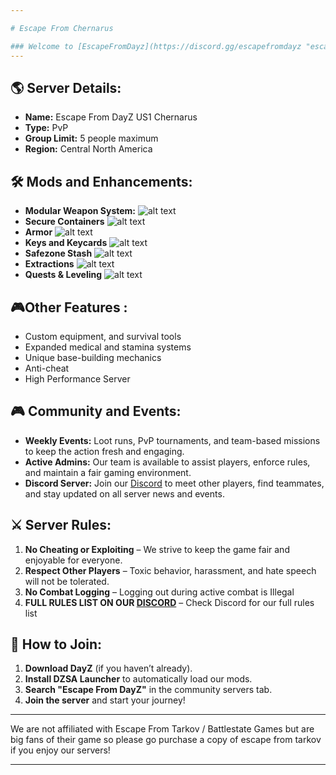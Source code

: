 ```yaml
---

# Escape From Chernarus

### Welcome to [EscapeFromDayz](https://discord.gg/escapefromdayz "escapefromdayz Discord")! A PvP-focused DayZ server that combines Escape From Tarkov with Dayz.
---
```


## 🌎 Server Details:
- **Name:** Escape From DayZ US1 Chernarus 
- **Type:** PvP
- **Group Limit:** 5 people maximum
- **Region:** Central North America

## 🛠 Mods and Enhancements:
- **Modular Weapon System:**
![alt text](https://github.com/Mitch3902/Escape-From-Dayz/blob/main/2%20EFD%20_%20Weapon%20_%20Habib.png?raw=true "Weapons")
- **Secure Containers**
![alt text](https://github.com/Mitch3902/Escape-From-Dayz/blob/main/1%20EFD%20_%20Containers%20_%20Habib.png?raw=true "Secure Containers")
- **Armor** 
![alt text](https://github.com/Mitch3902/Escape-From-Dayz/blob/main/3%20EFD%20_%20Armor%20_%20Habib.png?raw=true "Armor")
- **Keys and Keycards**
![alt text](https://github.com/Mitch3902/Escape-From-Dayz/blob/main/4%20EFD%20_%20Keys%20%20%26%20K_%20Habib.png?raw=true "Keys and Keycards")
- **Safezone Stash**
![alt text](https://github.com/Mitch3902/Escape-From-Dayz/blob/main/5%20EFD%20_%20Stash%20Locker%20_%20Habib.png?raw=true "Safezone Stash")
- **Extractions** 
![alt text](https://github.com/Mitch3902/Escape-From-Dayz/blob/main/6%20EFD%20_%20Extraction%20%20_%20Habib.png?raw=true "Extractions")
- **Quests & Leveling** 
![alt text](https://github.com/Mitch3902/Escape-From-Dayz/blob/main/5%20EFD%20_%20Stash%20Locker%20_%20Habib.png?raw=true "Quests and Leveling")

## 🎮Other Features :
- Custom equipment, and survival tools
- Expanded medical and stamina systems
- Unique base-building mechanics 
- Anti-cheat 
- High Performance Server


## 🎮 Community and Events:
- **Weekly Events:** Loot runs, PvP tournaments, and team-based missions to keep the action fresh and engaging.
- **Active Admins:** Our team is available to assist players, enforce rules, and maintain a fair gaming environment.
- **Discord Server:** Join our [Discord](#https://discord.gg/escapefromdayz) to meet other players, find teammates, and stay updated on all server news and events.

## ⚔️ Server Rules:
1. **No Cheating or Exploiting** – We strive to keep the game fair and enjoyable for everyone.
2. **Respect Other Players** – Toxic behavior, harassment, and hate speech will not be tolerated.
3. **No Combat Logging** – Logging out during active combat is Illegal
4. **FULL RULES LIST ON OUR [DISCORD](#https://discord.gg/escapefromdayz)** – Check Discord for our full rules list

## 🧭 How to Join:
1. **Download DayZ** (if you haven’t already).
2. **Install DZSA Launcher** to automatically load our mods.
3. **Search "Escape From DayZ"** in the community servers tab.
4. **Join the server** and start your journey!

---

We are not affiliated with Escape From Tarkov / Battlestate Games but are big fans of their game so please go purchase a copy of escape from tarkov if you enjoy our servers!

--- 
